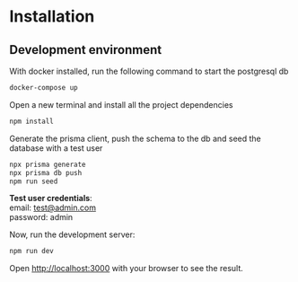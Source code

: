 # Installation

## Development environment

With docker installed, run the following command to start the postgresql db
```bash
docker-compose up
```  

Open a new terminal and install all the project dependencies
```bash
npm install
```  

Generate the prisma client, push the schema to the db and seed the database with a test user
```bash
npx prisma generate
npx prisma db push
npm run seed
```
**Test user credentials**:  
email: test@admin.com  
password: admin  

Now, run the development server:
```bash
npm run dev
```  

Open [http://localhost:3000](http://localhost:3000) with your browser to see the result.

